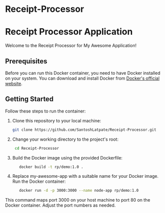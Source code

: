 # Receipt-Processor

#  Receipt Processor Application

Welcome to the Receipt Processor for My Awesome Application!

## Prerequisites

Before you can run this Docker container, you need to have Docker installed on your system. You can download and install Docker from [Docker's official website](https://docs.docker.com/get-docker/).

## Getting Started

Follow these steps to run the container:

1. Clone this repository to your local machine:

   ```bash
   git clone https://github.com/SantoshLatpate/Receipt-Processor.git
2. Change your working directory to the project's root:

   ```bash
    cd Receipt-Processor
3. Build the Docker image using the provided Dockerfile:

   ```bash
      docker build -t rp/demo:1.0 .
4. Replace my-awesome-app with a suitable name for your Docker image.
    Run the Docker container:

   ```bash
      docker run -d -p 3000:3000 --name node-app rp/demo:1.0
This command maps port 3000 on your host machine to port 80 on the Docker container. Adjust the port numbers as needed.
